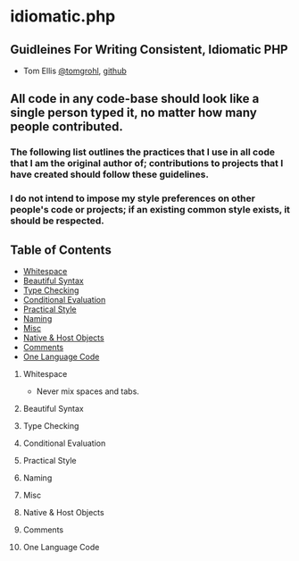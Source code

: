 # idiomatic.php


## Guidleines For Writing Consistent, Idiomatic PHP

* Tom Ellis [@tomgrohl](http://twitter.com/tomgrohl), [github](https://github.com/tomgrohl)


## All code in any code-base should look like a single person typed it, no matter how many people contributed.

### The following list outlines the practices that I use in all code that I am the original author of; contributions to projects that I have created should follow these guidelines.

### I do not intend to impose my style preferences on other people's code or projects; if an existing common style exists, it should be respected.


## Table of Contents

 * [Whitespace](#whitespace)
 * [Beautiful Syntax](#spacing)
 * [Type Checking](#type)
 * [Conditional Evaluation](#cond)
 * [Practical Style](#practical)
 * [Naming](#naming)
 * [Misc](#misc)
 * [Native & Host Objects](#native)
 * [Comments](#comments)
 * [One Language Code](#language)


1. <a name="whitespace">Whitespace</a>
    - Never mix spaces and tabs.

2. <a name="spacing">Beautiful Syntax</a>

3. <a name="type">Type Checking</a>

4. <a name="cond">Conditional Evaluation</a>

5. <a name="practical">Practical Style</a>

6. <a name="naming">Naming</a>

7. <a name="misc">Misc</a>

8. <a name="native">Native & Host Objects</a>

9. <a name="comments">Comments</a>

10. <a name="language">One Language Code</a>
